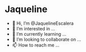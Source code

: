 # Jaqueline
- 👋 Hi, I’m @JaquelineEscalera
- 👀 I’m interested in ...
- 🌱 I’m currently learning ...
- 💞️ I’m looking to collaborate on ...
- 📫 How to reach me ...

<!---
JaquelineEscalera/JaquelineEscalera is a ✨ special ✨ repository because its `README.md` (this file) appears on your GitHub profile.
You can click the Preview link to take a look at your changes.
--->

